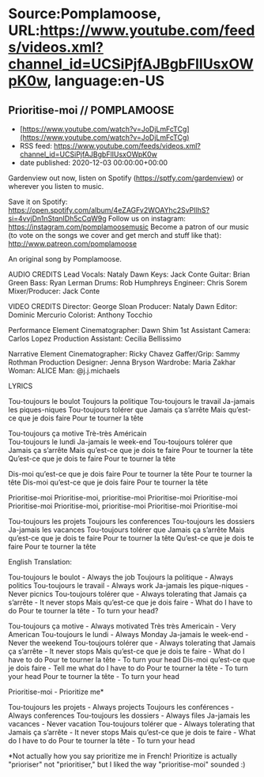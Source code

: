 # Source:Pomplamoose, URL:https://www.youtube.com/feeds/videos.xml?channel_id=UCSiPjfAJBgbFlIUsxOWpK0w, language:en-US

## Prioritise-moi // POMPLAMOOSE
 - [https://www.youtube.com/watch?v=JoDjLmFcTCg](https://www.youtube.com/watch?v=JoDjLmFcTCg)
 - RSS feed: https://www.youtube.com/feeds/videos.xml?channel_id=UCSiPjfAJBgbFlIUsxOWpK0w
 - date published: 2020-12-03 00:00:00+00:00

Gardenview out now, listen on Spotify (https://sptfy.com/gardenview) or wherever you listen to music.

 Save it on Spotify: https://open.spotify.com/album/4eZAGFv2WOAYhc2SvPIlhS?si=4vvjDn1nStqnIDh5cCqW9g
Follow us on instagram: https://instagram.com/pomplamoosemusic
Become a patron of our music (to vote on the songs we cover and get merch and stuff like that): http://www.patreon.com/pomplamoose

An original song by Pomplamoose.

AUDIO CREDITS
Lead Vocals: Nataly Dawn
Keys: Jack Conte
Guitar:  Brian Green
Bass: Ryan Lerman
Drums: Rob Humphreys
Engineer: Chris Sorem
Mixer/Producer: Jack Conte

VIDEO CREDITS
Director: George Sloan
Producer: Nataly Dawn
Editor: Dominic Mercurio
Colorist: Anthony Tocchio

Performance Element
Cinematographer: Dawn Shim
1st Assistant Camera: Carlos Lopez
Production Assistant: Cecilia Bellissimo

Narrative Element
Cinematographer: Ricky Chavez
Gaffer/Grip: Sammy Rothman
Production Designer: Jenna Bryson
Wardrobe: Maria Zakhar
Woman: ALICE
Man: @j.j.michaels


LYRICS

Tou-toujours le boulot
Toujours la politique
Tou-toujours le travail
Ja-jamais les piques-niques
Tou-toujours tolérer que
Jamais ça s’arrête
Mais qu’est-ce que je dois faire
Pour te tourner la tête
 
Tou-toujours ça motive
Trè-très Américain  
Tou-toujours le lundi
Ja-jamais le week-end
Tou-toujours tolérer que
Jamais ça s’arrête
Mais qu’est-ce que je dois te faire
Pour te tourner la tête
Qu’est-ce que je dois te faire
Pour te tourner la tête
 
Dis-moi qu’est-ce que je dois faire
Pour te tourner la tête
Pour te tourner la tête
Dis-moi qu’est-ce que je dois faire
Pour te tourner la tête

Prioritise-moi
Prioritise-moi, prioritise-moi
Prioritise-moi
Prioritise-moi
Prioritise-moi
Prioritise-moi, prioritise-moi
Prioritise-moi
Prioritise-moi

Tou-toujours les projets
Toujours les conferences
Tou-toujours les dossiers
Ja-jamais les vacances
Tou-toujours tolérer que
Jamais ça s’arrête
Mais qu’est-ce que je dois te faire
Pour te tourner la tête
Qu’est-ce que je dois te faire
Pour te tourner la tête

English Translation:

Tou-toujours le boulot - Always the job
Toujours la politique - Always politics
Tou-toujours le travail - Always work
Ja-jamais les pique-niques - Never picnics
Tou-toujours tolérer que - Always tolerating that
Jamais ça s’arrête - It never stops
Mais qu’est-ce que je dois faire - What do I have to do
Pour te tourner la tête - To turn your head?

Tou-toujours ça motive - Always motivated
Très très Americain - Very American
Tou-toujours le lundi - Always Monday
Ja-jamais le week-end - Never the weekend
Tou-toujours tolérer que - Always tolerating that
Jamais ça s’arrête - It never stops
Mais qu’est-ce que je dois te faire - What do I have to do
Pour te tourner la tête - To turn your head
Dis-moi qu’est-ce que je dois faire - Tell me what do I have to do
Pour te tourner la tête - To turn your head
Pour te tourner la tête - To turn your head

Prioritise-moi - Prioritize me*

Tou-toujours les projets - Always projects
Toujours les conférences - Always conferences
Tou-toujours les dossiers - Always files
Ja-jamais les vacances - Never vacation
Tou-toujours tolérer que - Always tolerating that
Jamais ça s’arrête - It never stops
Mais qu’est-ce que je dois te faire - What do I have to do
Pour te tourner la tête - To turn your head

*Not actually how you say prioritize me in French! Prioritize is actually "prioriser" not "prioritiser," but I liked the way "prioritise-moi" sounded :)

